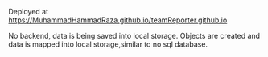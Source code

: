 Deployed at https://MuhammadHammadRaza.github.io/teamReporter.github.io

No backend, data is being saved into local storage.
Objects are created and data is mapped into local storage,similar to no sql database.

